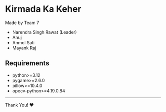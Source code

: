 # Kirmada Ka Keher
Made by Team 7
* Narendra Singh Rawat (Leader)
* Anuj
* Anmol Sati
* Mayank Raj

## Requirements
* python>=3.12
* pygame>=2.6.0
* pillow>=10.4.0
* opecv-python>=4.19.0.84

---  
Thank You! ❤️
